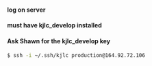 #### log on server 
#### must have kjlc_develop installed
#### Ask Shawn for the kjlc_develop key

```bash
$ ssh -i ~/.ssh/kjlc production@164.92.72.106
```





